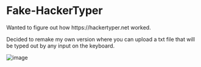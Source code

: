 # Fake-HackerTyper
<p>Wanted to figure out how https://hackertyper.net worked.</p>
<p>Decided to remake my own version where you can upload a txt file that will be typed out by any input on the keyboard.</p>

![image](https://user-images.githubusercontent.com/43974544/172541937-c1c9da78-5bd3-4d55-9c54-96aa151cdab5.png)

